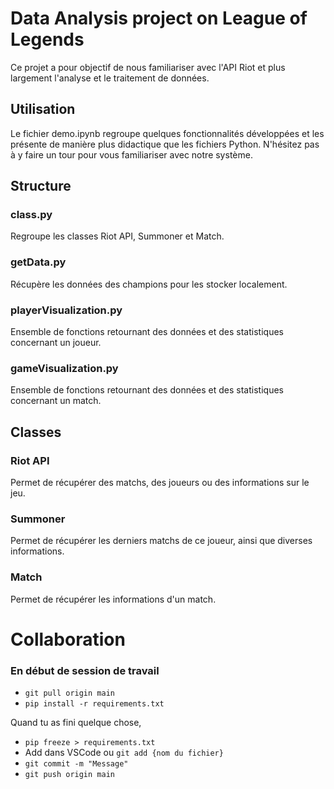 # Data Analysis project on League of Legends

Ce projet a pour objectif de nous familiariser avec l'API Riot et plus largement l'analyse et le traitement de données.

## Utilisation

Le fichier demo.ipynb regroupe quelques fonctionnalités développées et les présente de manière plus didactique que les fichiers Python. N'hésitez pas à y faire un tour pour vous familiariser avec notre système.

## Structure

### class.py

Regroupe les classes Riot API, Summoner et Match.

### getData.py

Récupère les données des champions pour les stocker localement.

### playerVisualization.py

Ensemble de fonctions retournant des données et des statistiques concernant un joueur.

### gameVisualization.py

Ensemble de fonctions retournant des données et des statistiques concernant un match.

## Classes

### Riot API

Permet de récupérer des matchs, des joueurs ou des informations sur le jeu.

### Summoner

Permet de récupérer les derniers matchs de ce joueur, ainsi que diverses informations.

### Match

Permet de récupérer les informations d'un match.

# Collaboration

### En début de session de travail
- `git pull origin main`
- `pip install -r requirements.txt`

Quand tu as fini quelque chose,
- `pip freeze > requirements.txt`
- Add dans VSCode ou `git add {nom du fichier}`
- `git commit -m "Message"`
- `git push origin main`